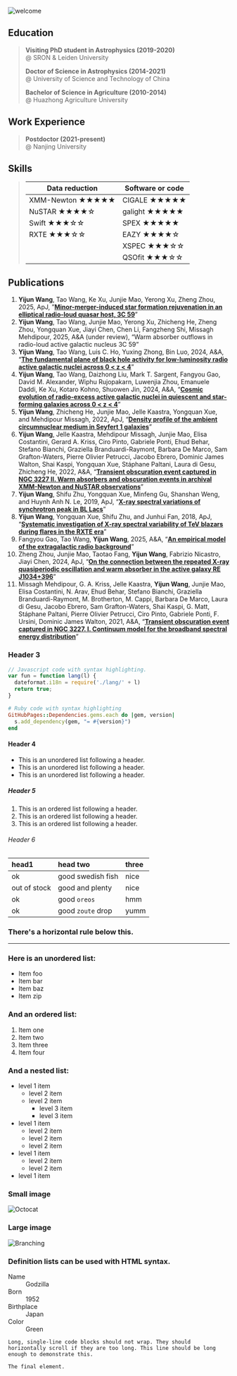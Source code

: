 
![welcome](https://github.com/user-attachments/assets/23c1a954-29cb-49af-82a2-2ce714c3fb21)

## Education

> **Visiting PhD student in Astrophysics (2019-2020)** <br> @ SRON & Leiden University
> 
> **Doctor of Science in Astrophysics (2014-2021)** <br> @ University of Science and Technology of China
> 
> **Bachelor of Science in Agriculture (2010-2014)** <br> @ Huazhong Agriculture University

## Work Experience

> **Postdoctor (2021-present)** <br> @ Nanjing University

## Skills
> | Data reduction | Software or code |
> | --- | --- |
> | XMM-Newton &#9733;&#9733;&#9733;&#9733;&#9733;           | CIGALE &#9733;&#9733;&#9733;&#9733;&#9733; |
> | NuSTAR &#9733;&#9733;&#9733;&#9733;&#9734;    | galight &#9733;&#9733;&#9733;&#9733;&#9733; |
> | Swift &#9733;&#9733;&#9733;&#9734;&#9734; | SPEX &#9733;&#9733;&#9733;&#9733;&#9733; |
> | RXTE &#9733;&#9733;&#9733;&#9734;&#9734; | EAZY &#9733;&#9733;&#9733;&#9733;&#9734; |
> |      | XSPEC &#9733;&#9733;&#9733;&#9734;&#9734; |
> |      | QSOfit &#9733;&#9733;&#9733;&#9734;&#9734; |

## Publications
1. **Yijun Wang**, Tao Wang, Ke Xu, Junjie Mao, Yerong Xu, Zheng Zhou, 2025, ApJ, ”**[Minor-merger-induced star formation rejuvenation in an elliptical radio-loud quasar host, 3C 59](https://ui.adsabs.harvard.edu/abs/2025ApJ...980..107W/abstract)**”
2. **Yijun Wang**, Tao Wang, Junjie Mao, Yerong Xu, Zhicheng He, Zheng Zhou, Yongquan Xue, Jiayi Chen, Chen Li, Fangzheng Shi, Missagh Mehdipour, 2025, A&A (under review), “Warm absorber outflows in radio-loud active galactic nucleus 3C 59”
3. **Yijun Wang**, Tao Wang, Luis C. Ho, Yuxing Zhong, Bin Luo, 2024, A&A, “**[The fundamental plane of black hole activity for low-luminosity radio active galactic nuclei across 0 < z < 4](https://ui.adsabs.harvard.edu/abs/2024A%26A...689A.327W/abstract)**”
4. **Yijun Wang**, Tao Wang, Daizhong Liu, Mark T. Sargent, Fangyou Gao, David M. Alexander, Wiphu Rujopakarn, Luwenjia Zhou, Emanuele Daddi, Ke Xu, Kotaro Kohno, Shuowen Jin, 2024, A&A, “**[Cosmic evolution of radio-excess active galactic nuclei in quiescent and star-forming galaxies across 0 < z < 4](https://ui.adsabs.harvard.edu/abs/2024A%26A...685A..79W/abstract)**”
5. **Yijun Wang**, Zhicheng He, Junjie Mao, Jelle Kaastra, Yongquan Xue, and Mehdipour Missagh, 2022, ApJ, “**[Density profile of the ambient circumnuclear medium in Seyfert 1 galaxies](https://ui.adsabs.harvard.edu/abs/2022ApJ...928....7W/abstract)**”
6. **Yijun Wang**, Jelle Kaastra, Mehdipour Missagh, Junjie Mao, Elisa Costantini, Gerard A. Kriss, Ciro Pinto, Gabriele Ponti, Ehud Behar, Stefano Bianchi, Graziella Branduardi-Raymont, Barbara De Marco, Sam Grafton-Waters, Pierre Olivier Petrucci, Jacobo Ebrero, Dominic James Walton, Shai Kaspi, Yongquan Xue, Stáphane Paltani, Laura di Gesu, Zhicheng He, 2022, A&A, “**[Transient obscuration event captured in NGC 3227 II. Warm absorbers and obscuration events in archival XMM-Newton and NuSTAR observations](https://ui.adsabs.harvard.edu/abs/2022A%26A...657A..77W/abstract)**”
7. **Yijun Wang**, Shifu Zhu, Yongquan Xue, Minfeng Gu, Shanshan Weng, and Huynh Anh N. Le, 2019, ApJ, “**[X-ray spectral variations of synchrotron peak in BL Lacs](https://ui.adsabs.harvard.edu/abs/2019ApJ...885....8W/abstract)**”
8. **Yijun Wang**, Yongquan Xue, Shifu Zhu, and Junhui Fan, 2018, ApJ, “**[Systematic investigation of X-ray spectral variability of TeV blazars during flares in the RXTE era](https://ui.adsabs.harvard.edu/abs/2018ApJ...867...68W/abstract)**”
9. Fangyou Gao, Tao Wang, **Yijun Wang**, 2025, A&A, “**[An empirical model of the extragalactic radio background](https://ui.adsabs.harvard.edu/abs/2025A%26A...694A.261G/abstract)**”
10. Zheng Zhou, Junjie Mao, Taotao Fang, **Yijun Wang**, Fabrizio Nicastro, Jiayi Chen, 2024, ApJ, “**[On the connection between the repeated X-ray quasiperiodic oscillation and warm absorber in the active galaxy RE J1034+396](https://ui.adsabs.harvard.edu/abs/2024ApJ...967..105Z/abstract)**”
11. Missagh Mehdipour, G. A. Kriss, Jelle Kaastra, **Yijun Wang**, Junjie Mao, Elisa Costantini, N. Arav, Ehud Behar, Stefano Bianchi, Graziella Branduardi-Raymont, M. Brotherton, M. Cappi, Barbara De Marco, Laura di Gesu, Jacobo Ebrero, Sam Grafton-Waters, Shai Kaspi, G. Matt, Stáphane Paltani, Pierre Olivier Petrucci, Ciro Pinto, Gabriele Ponti, F. Ursini, Dominic James Walton, 2021, A&A, “**[Transient obscuration event captured in NGC 3227. I. Continuum model for the broadband spectral energy distribution](https://ui.adsabs.harvard.edu/abs/2021A%26A...652A.150M/abstract)**”








 



### Header 3

```js
// Javascript code with syntax highlighting.
var fun = function lang(l) {
  dateformat.i18n = require('./lang/' + l)
  return true;
}
```

```ruby
# Ruby code with syntax highlighting
GitHubPages::Dependencies.gems.each do |gem, version|
  s.add_dependency(gem, "= #{version}")
end
```

#### Header 4

*   This is an unordered list following a header.
*   This is an unordered list following a header.
*   This is an unordered list following a header.

##### Header 5

1.  This is an ordered list following a header.
2.  This is an ordered list following a header.
3.  This is an ordered list following a header.

###### Header 6

| head1        | head two          | three |
|:-------------|:------------------|:------|
| ok           | good swedish fish | nice  |
| out of stock | good and plenty   | nice  |
| ok           | good `oreos`      | hmm   |
| ok           | good `zoute` drop | yumm  |

### There's a horizontal rule below this.

* * *

### Here is an unordered list:

*   Item foo
*   Item bar
*   Item baz
*   Item zip

### And an ordered list:

1.  Item one
1.  Item two
1.  Item three
1.  Item four

### And a nested list:

- level 1 item
  - level 2 item
  - level 2 item
    - level 3 item
    - level 3 item
- level 1 item
  - level 2 item
  - level 2 item
  - level 2 item
- level 1 item
  - level 2 item
  - level 2 item
- level 1 item

### Small image

![Octocat](https://github.githubassets.com/images/icons/emoji/octocat.png)

### Large image

![Branching](https://guides.github.com/activities/hello-world/branching.png)


### Definition lists can be used with HTML syntax.

<dl>
<dt>Name</dt>
<dd>Godzilla</dd>
<dt>Born</dt>
<dd>1952</dd>
<dt>Birthplace</dt>
<dd>Japan</dd>
<dt>Color</dt>
<dd>Green</dd>
</dl>

```
Long, single-line code blocks should not wrap. They should horizontally scroll if they are too long. This line should be long enough to demonstrate this.
```

```
The final element.
```

